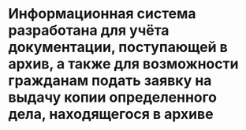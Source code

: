 # Информационная система разработана для учёта документации, поступающей в архив, а также для возможности гражданам подать заявку на выдачу копии определенного дела, находящегося в архиве
